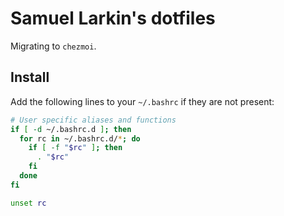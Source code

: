 # Samuel Larkin's dotfiles

Migrating to `chezmoi`.

## Install

Add the following lines to your `~/.bashrc` if they are not present:

```sh
# User specific aliases and functions
if [ -d ~/.bashrc.d ]; then
  for rc in ~/.bashrc.d/*; do
    if [ -f "$rc" ]; then
      . "$rc"
    fi
  done
fi

unset rc
```
